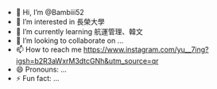 - 👋 Hi, I’m @Bambiii52
- 👀 I’m interested in 長榮大學
- 🌱 I’m currently learning 航運管理、韓文
- 💞️ I’m looking to collaborate on ...
- 📫 How to reach me https://www.instagram.com/yu__7ing?igsh=b2R3aWxrM3dtcGNh&utm_source=qr
- 😄 Pronouns: ...
- ⚡ Fun fact: ...

<!---
Bambiii52/Bambiii52 is a ✨ special ✨ repository because its `README.md` (this file) appears on your GitHub profile.
You can click the Preview link to take a look at your changes.
--->
